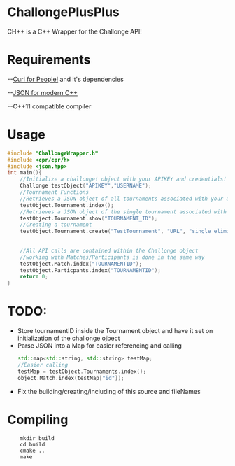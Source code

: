 # ChallongePlusPlus
CH++ is a C++ Wrapper for the Challonge API!
# Requirements
 --[Curl for People!](https://github.com/whoshuu/cpr) and it's dependencies

 --[JSON for modern C++](https://github.com/nlohmann/json)
 
 --C++11 compatible compiler
# Usage
```C++
#include "ChallongeWrapper.h"
#include <cpr/cpr/h>
#include <json.hpp>
int main(){
    //Initialize a challonge! object with your APIKEY and credentials!
    Challonge testObject("APIKEY","USERNAME");
    //Tournament Functions
    //Retrieves a JSON object of all tournaments associated with your account
    testObject.Tournament.index();
    //Retrieves a JSON object of the single tournament associated with that ID
    testObject.Tournament.show("TOURNAMENT_ID");
    //Creating a tournament
    testObject.Tournament.create("TestTournament", "URL", "single elimination");
    
    
    //All API calls are contained within the Challonge object
    //working with Matches/Participants is done in the same way
    testObject.Match.index("TOURNAMENTID");
    testObject.Particpants.index("TOURNAMENTID");
    return 0;
}
```

# TODO:
 - Store tournamentID inside the Tournament object and have it set on initialization of the challonge ojbect
 - Parse JSON into a Map for easier referencing and calling
    ```C++
    std::map<std::string, std::string> testMap;
    //Easier calling
    testMap = testObject.Tournaments.index();
    object.Match.index(testMap["id"]);
    ```
 - Fix the building/creating/including of this source and fileNames
 
# Compiling
```
    mkdir build
    cd build
    cmake ..
    make
```

